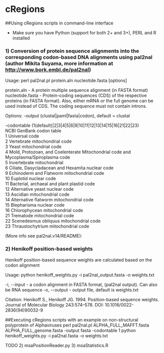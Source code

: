 # cRegions

##Using cRegions scripts in command-line interface
* Make sure you have Python (support for both 2+ and 3+), PERL and R installed

### 1) Conversion of protein sequence alignments into the corresponding codon-based DNA alignments using pal2nal (author Mikita Suyama, more information at http://www.bork.embl.de/pal2nal)

Usage: 
perl  pal2nal.pl  protein.aln  nucleotide.fasta [options] 

protein.aln - A protein multiple sequence alignment (in FASTA format)
nucleotide.fasta -  Protein-coding sequences (CDS) of the respective proteins (in FASTA format). Also, either mRNA or the full genome can be used instead of CDS. The coding sequence must not contain introns.

Options:
-output (clustal|paml|fasta|codon), default = clustal

-codontable (1(default)|2|3|4|5|6|9|10|11|12|13|14|15|16|21|22|23)<br>
    NCBI GenBank codon table<br>
    1  Universal code<br>
    2  Vertebrate mitochondrial code<br>
    3  Yeast mitochondrial code<br>
    4  Mold, Protozoan, and Coelenterate Mitochondrial code and Mycoplasma/Spiroplasma code<br>
    5  Invertebrate mitochondrial<br>
    6  Ciliate, Dasycladacean and Hexamita nuclear code<br>
    9  Echinoderm and Flatworm mitochondrial code<br>
    10  Euplotid nuclear code<br>
    11  Bacterial, archaeal and plant plastid code<br>
    12  Alternative yeast nuclear code<br>
    13  Ascidian mitochondrial code<br>
    14  Alternative flatworm mitochondrial code<br>
    15  Blepharisma nuclear code<br>
    16  Chlorophycean mitochondrial code<br>
    21  Trematode mitochondrial code<br>
    22  Scenedesmus obliquus mitochondrial code<br>
    23  Thraustochytrium mitochondrial code<br>


(More info see pal2nal.v14/README):


### 2) Henikoff position-based weights
Henikoff position-based sequence weights are calculated based on the codon alignment

Usage: 
python henikoff_weights.py -i pal2nal_output.fasta -o weights.txt

-i, --input - a codon alignment in FASTA format, (pal2nal output). Can also be RNA sequence
-o, --output - output file, default is weights.txt



Citation: Henikoff S., Henikoff JG. 1994. Position-based sequence weights. Journal of Molecular Biology 243:574–578. DOI: 10.1016/0022-2836(94)90032-9


##Executing cRegions scripts with an example on non-structural polyprotein of Alphaviruses
perl pal2nal.pl  ALPHA_FULL_MAFFT.fasta  ALPHA_FULL_genome.fasta  -output fasta -codontable 1
python henikoff_weights.py -i pal2nal.fasta -o weights.txt


TODO
2) msaPositionReader.py
3) msaStatistics.R 